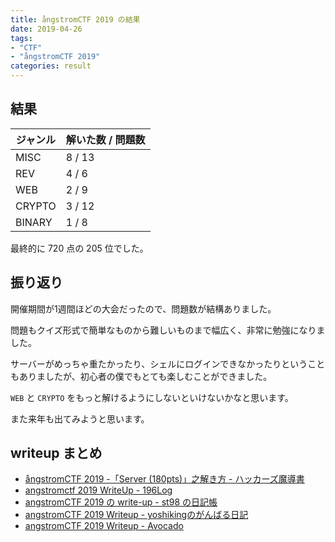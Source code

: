```yaml
---
title: ångstromCTF 2019 の結果
date: 2019-04-26
tags:
- "CTF"
- "ångstromCTF 2019"
categories: result
---
```


## 結果

ジャンル | 解いた数 / 問題数
--------|-----------
MISC | 8 / 13
REV | 4 / 6
WEB | 2 / 9
CRYPTO | 3 / 12
BINARY | 1 / 8

最終的に 720 点の 205 位でした。

## 振り返り

開催期間が1週間ほどの大会だったので、問題数が結構ありました。

問題もクイズ形式で簡単なものから難しいものまで幅広く、非常に勉強になりました。

サーバーがめっちゃ重たかったり、シェルにログインできなかったりということもありましたが、初心者の僕でもとても楽しむことができました。

`WEB` と `CRYPTO` をもっと解けるようにしないといけないかなと思います。

また来年も出てみようと思います。

## writeup まとめ

- [ångstromCTF 2019 -「Server (180pts)」之解き方 - ハッカーズ魔導書](https://madousho.hatenadiary.jp/entry/2019/04/26/073448)
- [angstromctf 2019 WriteUp - 196Log](https://thinline196.hatenablog.com/entry/2019/04/26/010254)
- [angstromCTF 2019 の write-up - st98 の日記帳](https://st98.github.io/diary/posts/2019-04-25-angstromctf-2019.html)
- [angstromCTF 2019 Writeup - yoshikingのがんばる日記](https://yoshiking.hatenablog.jp/entry/2019/04/25/194354)
- [angstromCTF 2019 Writeup - Avocado](https://www.narupi.net/2019/04/25/angstromctf-2019-writeup/)